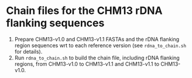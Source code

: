 # Chain files for the CHM13 rDNA flanking sequences

1. Prepare CHM13-v1.0 and CHM13-v1.1 FASTAs and the rDNA flanking region sequences wrt to each reference version (see `rdna_to_chain.sh` for details).
2. Run `rdna_to_chain.sh` to build the chain file, including rDNA flanking regions, from CHM13-v1.0 to CHM13-v1.1 and CHM13-v1.1 to CHM13-v1.0.
